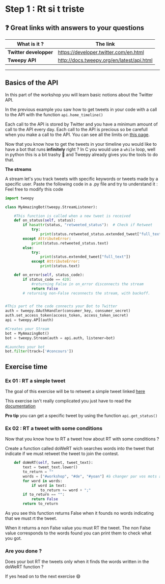 # Step 1 : Rt si t triste

## :question: Great links with answers to your questions
What is it ? | The link
-------------|---------
**Twitter developper**|https://developer.twitter.com/en.html
**Tweepy API**|http://docs.tweepy.org/en/latest/api.html
---

## Basics of the API
In this part of the workshop you will learn basic notions about the Twitter API.

In the previous example you saw how to get tweets in your code with a call to the API with the function ```api.home_timeline()```

Each call to the API is stored by Twitter and you have a minimum amount of call to the API every day.
Each call to the API is precious so be carefull when you make a call to the API. You can see all the limits on [this page](https://developer.twitter.com/en/docs/basics/rate-limits).

Now that you know how to get the tweets in your timeline you would like to have a bot that runs **infinitely** right ?
In C you would use a ```while``` loop, well in python this is a bit trashy :poop: and Tweepy already gives you the tools to do that.

**The streams** 

A stream let's you track tweets with specific keywords or tweets made by a specific user.
Paste the following code in a .py file and try to understand it :
Feel free to modify this code

```python
import tweepy

class MyAmazingBot(tweepy.StreamListener):

    #This function is called when a new tweet is received
    def on_status(self, status):
        if hasattr(status, "retweeted_status"):  # Check if Retweet
            try:
                print(status.retweeted_status.extended_tweet["full_text"])
        except AttributeError:
            print(status.retweeted_status.text)
        else:
            try:
                print(status.extended_tweet["full_text"])
            except AttributeError:
                print(status.text)

    def on_error(self, status_code):
        if status_code == 420:
            #returning False in on_error disconnects the stream
            return False
        # returning non-False reconnects the stream, with backoff.


#This part of the code connects your Bot to Twitter
auth = tweepy.OAuthHandler(consumer_key, consumer_secret)
auth.set_access_token(access_token, access_token_secret)
api = tweepy.API(auth)

#Creates your Stream
bot = MyAmazingBot()
bot = tweepy.Stream(auth = api.auth, listener=bot)

#Launches your bot
bot.filter(track=['#concours'])
```
## Exercise time

### Ex 01 : RT a simple tweet

The goal of this exercise will be to retweet a simple tweet linked [here](https://twitter.com/AlderiateTV/status/1229424056451182594)

This exercise isn't really complicated you just have to read the [documentation](http://docs.tweepy.org/en/latest/api.html)

**Pro tip** you can get a specific tweet by using the function ```api.get_status()```

### Ex 02 : RT a tweet with some conditions

Now that you know how to RT a tweet how about RT with some conditions ?

Create a function called doWeRT wich searches words into the tweet that indicate if we must retweet the tweet to join the contest.

```python
    def doWeRT(self, tweet, tweet_text):
        text = tweet_text.lower()
        to_return = ""
        words = ["#workshop", "#de", "#yoan"] #à changer par vos mots à vous :) :smile:
        for word in words:
            if word in text:
                to_return += word + ";"
        if to_return == "":
            return False
        return to_return
```
As you see this function returns False when it founds no words indicating that we must rt the tweet.

When it returns a non False value you must RT the tweet. The non False value corresponds to the words found you can print them to check what you got.

### Are you done ?

Does your bot RT the tweets only when it finds the words written in the doWeRT function ?

If yes head on to the next exercise :smile:
